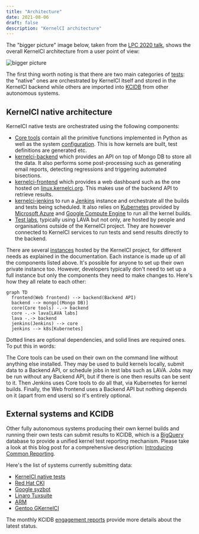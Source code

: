 ```yaml
---
title: "Architecture"
date: 2021-08-06
draft: false
description: "KernelCI architecture"
---
```


The "bigger picture" image below, taken from the [LPC 2020
talk](https://www.youtube.com/watch?v=y9Glc90WUN0&list=PLVsQ_xZBEyN1HgWTOCn2Q96Q-RyfBSdKs&t=10973s),
shows the overall KernelCI architecture from a user point of view:

![bigger picture](/image/kernelci-bigger-picture.png)

The first thing worth noting is that there are two main categories of
[tests](../tests): the "native" ones are orchestrated by KernelCI itself and
stored in the KernelCI backend while others are imported into
[KCIDB](https://github.com/kernelci/kcidb) from other autonomous systems.

## KernelCI native architecture

KernelCI native tests are orchestrated using the following components:

* [Core tools](../core) contain all the primitive functions implemented in
  Python as well as the system [configuration](../core/config).  This is how
  kernels are built, test definitions are generated etc.
* [kernelci-backend](https://github.com/kernelci/kernelci-backend) which
  provides an API on top of Mongo DB to store all the data.  It also performs
  some post-processing such as generating email reports, detecting regressions
  and triggering automated bisections.
* [kernelci-frontend](https://github.com/kernelci/kernelci-frontend) which
  provides a web dashboard such as the one hosted on
  [linux.kernelci.org](linux.kernelci.org).  This makes use of the backend API
  to retrieve results.
* [kernelci-jenkins](https://github.com/kernelci/kernelci-jenkins) to run a
  [Jenkins](https://www.jenkins.io/) instance and orchestrate all the builds
  and tests being scheduled.  It also relies on
  [Kubernetes](https://kubernetes.io/) provided by [Microsoft
  Azure](https://azure.microsoft.com/) and [Google Compute
  Engine](https://cloud.google.com/) to run all the kernel builds.
* [Test labs](../labs), typically using LAVA but not only, are hosted by people
  and organisations outside of the KernelCI project.  They are however
  connected to KernelCI services to run tests and send results directly to the
  backend.

There are several [instances](../instances) hosted by the KernelCI project, for
different needs as explained in the documentation.  Each instance is made up of
all the components listed above.  It's possible for anyone to set up their own
private instance too.  However, developers typically don't need to set up a
full instance but only the components they need to make changes to.  Here's how
they all relate to each other:

```mermaid
graph TD
  frontend(Web frontend) --> backend(Backend API)
  backend --> mongo[(Mongo DB)]
  core(Core tools) -.-> backend
  core -.-> lava[LAVA labs]
  lava -.-> backend
  jenkins(Jenkins) --> core
  jenkins --> k8s[Kubernetes]
```

Dotted lines are optional dependencies, and solid lines are required ones.  To
put this in words:

The Core tools can be used on their own on the command line without anything
else installed.  They may be used to build kernels locally, submit data to a
Backend API, or schedule jobs in test labs such as LAVA.  Jobs may be run
without any Backend API, but if there is one then results can be sent to it.
Then Jenkins uses Core tools to do all that, via Kubernetes for kernel builds.
Finally, the Web frontend uses a Backend API but nothing depends on it (apart
from end users) so it's entirely optional.

## External systems and KCIDB

Other fully autonomous systems producing their own kernel builds and running
their own tests can submit results to KCIDB, which is a
[BigQuery](https://cloud.google.com/bigquery) database to provide a unified
kernel test reporting mechanism.  Please take a look at this blog post for a
comprehensive description: [Introducing Common
Reporting](https://foundation.kernelci.org/blog/2020/08/21/introducing-common-reporting/).

Here's the list of systems currently submitting data:

* [KernelCI native tests](https://linux.kernelci.org/job/)
* [Red Hat CKI](https://cki-project.org/)
* [Google syzbot](https://syzkaller.appspot.com/)
* [Linaro Tuxsuite](https://tuxsuite.com/)
* [ARM](https://arm.com)
* [Gentoo GKernelCI](https://github.com/GKernelCI/GBuildbot)

The monthly KCIDB [engagement
reports](https://groups.io/g/kernelci/search?q=%23KCIDB&ct=1) provide more
details about the latest status.
